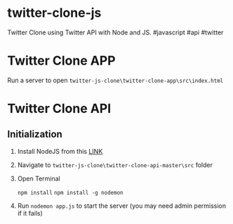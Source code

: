 # twitter-clone-js
Twitter Clone using Twitter API with Node and JS. #javascript #api #twitter

# Twitter Clone APP
Run a server to open `twitter-js-clone\twitter-clone-app\src\index.html`

# Twitter Clone API
## Initialization

1. Install NodeJS from this [LINK](https://nodejs.org/en/)

2. Navigate to `twitter-js-clone\twitter-clone-api-master\src` folder

3. Open Terminal

    `npm install`
    `npm install -g nodemon`

4. Run `nodemon app.js` to start the server (you may need admin permission if it fails)
